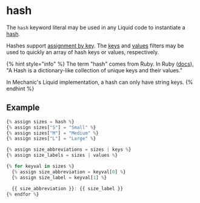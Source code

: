 # hash

The `hash` keyword literal may be used in any Liquid code to instantiate a [hash](../../basics/types.md#hash).

Hashes support [assignment by key](../tags/assign.md#assigning-into-arrays). The [keys](../../filters.md#keys) and [values](../../filters.md#values) filters may be used to quickly an array of hash keys or values, respectively.

{% hint style="info" %}
The term "hash" comes from Ruby. In Ruby \([docs](https://ruby-doc.org/core-2.5.1/Hash.html)\), "A Hash is a dictionary-like collection of unique keys and their values."

In Mechanic's Liquid implementation, a hash can only have string keys.
{% endhint %}

## Example

```javascript
{% assign sizes = hash %}
{% assign sizes["S"] = "Small" %}
{% assign sizes["M"] = "Medium" %}
{% assign sizes["L"] = "Large" %}

{% assign size_abbreviations = sizes | keys %}
{% assign size_labels = sizes | values %}

{% for keyval in sizes %}
  {% assign size_abbreviation = keyval[0] %}
  {% assign size_label = keyval[1] %}

  {{ size_abbreviation }}: {{ size_label }}
{% endfor %}
```

